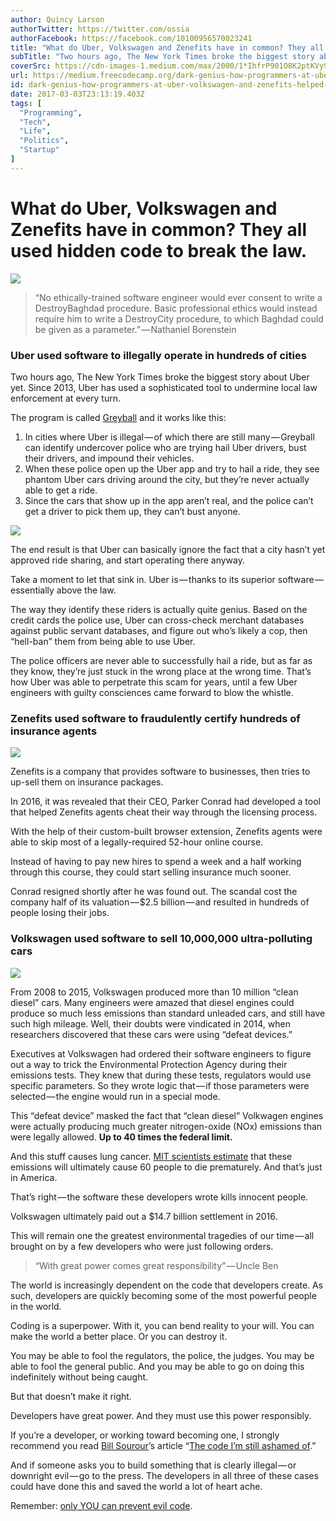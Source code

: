 ```yaml
---
author: Quincy Larson
authorTwitter: https://twitter.com/ossia
authorFacebook: https://facebook.com/10100956570023241
title: "What do Uber, Volkswagen and Zenefits have in common? They all used hidden code to break the law."
subTitle: "Two hours ago, The New York Times broke the biggest story about Uber yet. Since 2013, Uber has used a sophisticated tool to undermine loc..."
coverSrc: https://cdn-images-1.medium.com/max/2000/1*IhfrP901O8K2ptKVy9I2MQ.jpeg
url: https://medium.freecodecamp.org/dark-genius-how-programmers-at-uber-volkswagen-and-zenefits-helped-their-employers-break-the-law-b7a7939c6591
id: dark-genius-how-programmers-at-uber-volkswagen-and-zenefits-helped-their-employers-break-the-law-b7a7939c6591
date: 2017-03-03T23:13:19.403Z
tags: [
  "Programming",
  "Tech",
  "Life",
  "Politics",
  "Startup"
]
---
```

# What do Uber, Volkswagen and Zenefits have in common? They all used hidden code to break the law.







![](https://cdn-images-1.medium.com/max/2000/1*IhfrP901O8K2ptKVy9I2MQ.jpeg)







> “No ethically-trained software engineer would ever consent to write a DestroyBaghdad procedure. Basic professional ethics would instead require him to write a DestroyCity procedure, to which Baghdad could be given as a parameter.” — Nathaniel Borenstein

### Uber used software to illegally operate in hundreds of cities

Two hours ago, The New York Times broke the biggest story about Uber yet. Since 2013, Uber has used a sophisticated tool to undermine local law enforcement at every turn.

The program is called [Greyball](https://www.nytimes.com/2017/03/03/technology/uber-greyball-program-evade-authorities.html?_r=0) and it works like this:

1.  In cities where Uber is illegal — of which there are still many — Greyball can identify undercover police who are trying hail Uber drivers, bust their drivers, and impound their vehicles.
2.  When these police open up the Uber app and try to hail a ride, they see phantom Uber cars driving around the city, but they’re never actually able to get a ride.
3.  Since the cars that show up in the app aren’t real, and the police can’t get a driver to pick them up, they can’t bust anyone.







![](https://cdn-images-1.medium.com/max/2000/1*61Vj2WltevIBQQ-YlTVApw.jpeg)







The end result is that Uber can basically ignore the fact that a city hasn’t yet approved ride sharing, and start operating there anyway.

Take a moment to let that sink in. Uber is — thanks to its superior software — essentially above the law.

The way they identify these riders is actually quite genius. Based on the credit cards the police use, Uber can cross-check merchant databases against public servant databases, and figure out who’s likely a cop, then “hell-ban” them from being able to use Uber.

The police officers are never able to successfully hail a ride, but as far as they know, they’re just stuck in the wrong place at the wrong time. That’s how Uber was able to perpetrate this scam for years, until a few Uber engineers with guilty consciences came forward to blow the whistle.

### Zenefits used software to fraudulently certify hundreds of insurance agents







![](https://cdn-images-1.medium.com/max/2000/1*AAatMuxzqXtN_C31xPX0_A.jpeg)







Zenefits is a company that provides software to businesses, then tries to up-sell them on insurance packages.

In 2016, it was revealed that their CEO, Parker Conrad had developed a tool that helped Zenefits agents cheat their way through the licensing process.

With the help of their custom-built browser extension, Zenefits agents were able to skip most of a legally-required 52-hour online course.

Instead of having to pay new hires to spend a week and a half working through this course, they could start selling insurance much sooner.

Conrad resigned shortly after he was found out. The scandal cost the company half of its valuation — $2.5 billion — and resulted in hundreds of people losing their jobs.

### Volkswagen used software to sell 10,000,000 ultra-polluting cars







![](https://cdn-images-1.medium.com/max/2000/1*QMww5HuNo-klHd3aj3_Yxg.jpeg)







From 2008 to 2015, Volkswagen produced more than 10 million “clean diesel” cars. Many engineers were amazed that diesel engines could produce so much less emissions than standard unleaded cars, and still have such high mileage. Well, their doubts were vindicated in 2014, when researchers discovered that these cars were using “defeat devices.”

Executives at Volkswagen had ordered their software engineers to figure out a way to trick the Environmental Protection Agency during their emissions tests. They knew that during these tests, regulators would use specific parameters. So they wrote logic that — if those parameters were selected — the engine would run in a special mode.

This “defeat device” masked the fact that “clean diesel” Volkwagen engines were actually producing much greater nitrogen-oxide (NOx) emissions than were legally allowed. **Up to 40 times the federal limit.**

And this stuff causes lung cancer. [MIT scientists estimate](http://news.mit.edu/2015/volkswagen-emissions-cheat-cause-60-premature-deaths-1029) that these emissions will ultimately cause 60 people to die prematurely. And that’s just in America.

That’s right — the software these developers wrote kills innocent people.

Volkswagen ultimately paid out a $14.7 billion settlement in 2016.

This will remain one the greatest environmental tragedies of our time — all brought on by a few developers who were just following orders.

> “With great power comes great responsibility” — Uncle Ben

The world is increasingly dependent on the code that developers create. As such, developers are quickly becoming some of the most powerful people in the world.

Coding is a superpower. With it, you can bend reality to your will. You can make the world a better place. Or you can destroy it.

You may be able to fool the regulators, the police, the judges. You may be able to fool the general public. And you may be able to go on doing this indefinitely without being caught.

But that doesn’t make it right.

Developers have great power. And they must use this power responsibly.

If you’re a developer, or working toward becoming one, I strongly recommend you read [Bill Sourour](https://medium.com/@BillSourour)’s article “[The code I’m still ashamed of](https://medium.freecodecamp.com/the-code-im-still-ashamed-of-e4c021dff55e).”

And if someone asks you to build something that is clearly illegal — or downright evil — go to the press. The developers in all three of these cases could have done this and saved the world a lot of heart ache.

Remember: [only YOU can prevent evil code](https://twitter.com/intent/tweet?text=Remember:%20only%20YOU%20can%20prevent%20evil%20code.&url=https://medium.freecodecamp.com/dark-genius-how-programmers-at-uber-volkswagen-and-zenefits-helped-their-employers-break-the-law-b7a7939c6591).








